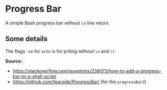 # Progress Bar
A simple Bash progress bar without `\n` line return.

## Some details
The flags `-ne` for `echo` is for priting without `\n` and `\r`.

**Source:** 
- https://stackoverflow.com/questions/238073/how-to-add-a-progress-bar-to-a-shell-script
- https://github.com/fearside/ProgressBar/ (for the `progressBar2`)
